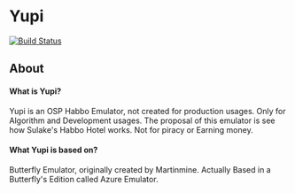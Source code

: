# Yupi

[![Build Status](https://travis-ci.org/sant0ro/Yupi.svg?branch=master)](https://travis-ci.org/sant0ro/Yupi)

## About

#### What is Yupi?
Yupi is an OSP Habbo Emulator, not created for production usages. Only for Algorithm and Development usages. The proposal of this emulator is see how Sulake's Habbo Hotel works. Not for piracy or Earning money.

#### What Yupi is based on?
Butterfly Emulator, originally created by Martinmine. Actually Based in a Butterfly's Edition called Azure Emulator.

